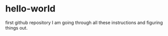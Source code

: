 # hello-world
first github repository
I am going through all these instructions and figuring things out.
